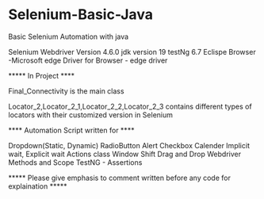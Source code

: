 # Selenium-Basic-Java
Basic Selenium Automation with java

Selenium Webdriver Version 4.6.0
jdk version 19
testNg 6.7
Eclispe 
Browser -Microsoft edge 
Driver for Browser - edge driver

***** In Project ****

Final_Connectivity is the main class

Locator_2,Locator_2_1,Locator_2_2,Locator_2_3 contains different types of locators with their customized version in Selenium

**** Automation Script written for ****

Dropdown(Static, Dynamic)
RadioButton
Alert
Checkbox
Calender
Implicit wait, Explicit wait
Actions class
Window Shift
Drag and Drop
Webdriver Methods and Scope
TestNG - Assertions 

***** Please give emphasis to comment written before any code for explaination *****


